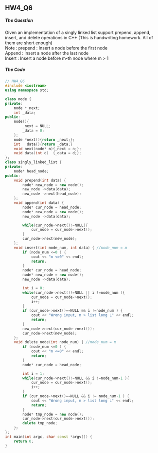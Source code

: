 ## HW4_Q6

##### The Question  

Given an implementation of a singly linked list support prepend, append, insert, and delete operations in C++ (This is handwriting homework. All of them are short enough)  
Note : prepend : Insert a node before the first node  
Append : Insert a node after the last node  
Insert : Insert a node before m-th node where m > 1  

##### The Code

``` c++
// HW4_Q6
#include <iostream>
using namespace std;

class node {
private:
    node *_next;
    int _data;
public:
    node(){
        _next = NULL;
        _data = 0;
    };
    node *next(){return _next;};
    int   data(){return _data;}
    void next(node* n){_next = n;};
    void data(int d)  {_data = d;};
};
class singly_linked_list {
private:
    node* head_node;
public:
    void prepend(int data) {
        node* new_node = new node();
        new_node ->data(data);
        new_node ->next(head_node);
    };
    void append(int data) {
        node* cur_node = head_node;
        node* new_node = new node();
        new_node ->data(data);

        while(cur_node->next()!=NULL){
            cur_node = cur_node->next();
        }
        cur_node->next(new_node);
    };
    void insert(int node_num, int data) { //node_num = m
        if (node_num <=0 ) {
            cout << "m <=0" << endl;
            return;
        }
        node* cur_node = head_node;
        node* new_node = new node();
        new_node ->data(data);

        int i = 0;
        while(cur_node->next()!=NULL || i !=node_num ){
            cur_node = cur_node->next();
            i++;
        }
        if (cur_node->next()==NULL && i !=node_num ) {
            cout << "Wrong input, m > list long L" << endl;
            return;
        }
        new_node->next(cur_node->next());
        cur_node->next(new_node);
    };
    void delete_node(int node_num) { //node_num = m
        if (node_num <=0 ) {
            cout << "m <=0" << endl;
            return;
        }
        node* cur_node = head_node;

        int i = 1;
        while(cur_node->next()!=NULL && i !=node_num-1 ){
            cur_node = cur_node->next();
            i++;
        }
        if (cur_node->next()==NULL && i != node_num-1 ) {
            cout << "Wrong input, m > list long L" << endl;
            return;
        }
        node* tmp_node = new node();
        cur_node->next(cur_node->next());
        delete tmp_node;
    };
};
int main(int argc, char const *argv[]) {
    return 0;
}
```
